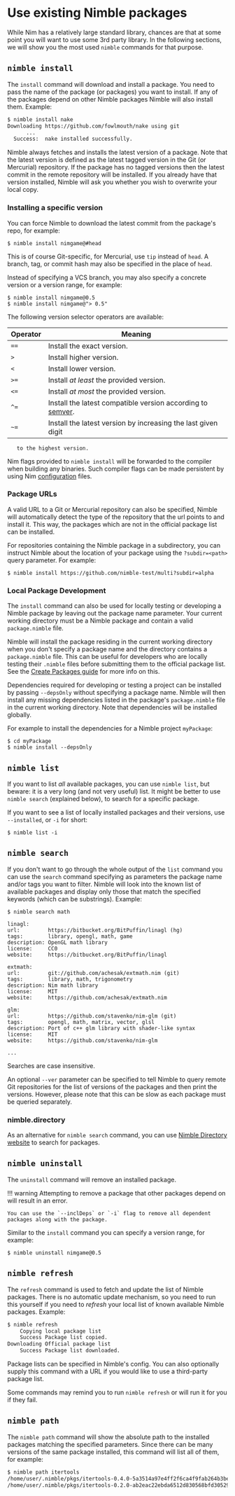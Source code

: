 # Use existing Nimble packages

While Nim has a relatively large standard library, chances are that at some point you will want to use some 3rd party library.
In the following sections, we will show you the most used `nimble` commands for that purpose.


## `nimble install`

The `install` command will download and install a package.
You need to pass the name of the package (or packages) you want to install.
If any of the packages depend on other Nimble packages Nimble will also install them.
Example:

```sh
$ nimble install nake
Downloading https://github.com/fowlmouth/nake using git
      ...
  Success:  nake installed successfully.

```

Nimble always fetches and installs the latest version of a package.
Note that the latest version is defined as the latest tagged version in the Git (or Mercurial) repository.
If the package has no tagged versions then the latest commit in the remote repository will be installed.
If you already have that version installed, Nimble will ask you whether you wish to overwrite your local copy.


### Installing a specific version

You can force Nimble to download the latest commit from the package's repo, for
example:

    $ nimble install nimgame@#head

This is of course Git-specific, for Mercurial, use `tip` instead of `head`.
A branch, tag, or commit hash may also be specified in the place of `head`.

Instead of specifying a VCS branch, you may also specify a concrete version or a
version range, for example:

    $ nimble install nimgame@0.5
    $ nimble install nimgame@"> 0.5"

The following version selector operators are available:

| Operator | Meaning |
| ---  | --- |
| `==` | Install the exact version. |
| `>`  | Install higher version. |
| `<`  | Install lower version. |
| `>=` | Install _at least_ the provided version. |
| `<=` | Install _at most_ the provided version. |
| `^=` | Install the latest compatible version according to [semver](https://semver.npmjs.com/). |
| `~=` | Install the latest version by increasing the last given digit
       to the highest version.


Nim flags provided to `nimble install` will be forwarded to the compiler when
building any binaries.
Such compiler flags can be made persistent by using Nim [configuration](https://nim-lang.org/docs/nimc.html#compiler-usage-configuration-files)
files.




### Package URLs

A valid URL to a Git or Mercurial repository can also be specified, Nimble will
automatically detect the type of the repository that the url points to and
install it.
This way, the packages which are not in the official package list can be installed.

For repositories containing the Nimble package in a subdirectory, you can
instruct Nimble about the location of your package using the `?subdir=<path>`
query parameter. For example:

    $ nimble install https://github.com/nimble-test/multi?subdir=alpha




### Local Package Development

The `install` command can also be used for locally testing or developing a Nimble package by leaving out the package name parameter.
Your current working directory must be a Nimble package and contain a valid `package.nimble` file.

Nimble will install the package residing in the current working directory when you don't specify a package name and the directory contains a `package.nimble` file.
This can be useful for developers who are locally testing their `.nimble` files before submitting them to the official package list.
See the [Create Packages guide](./create-packages.md) for more info on this.

Dependencies required for developing or testing a project can be installed by passing `--depsOnly` without specifying a package name.
Nimble will then install any missing dependencies listed in the package's `package.nimble` file in the current working directory.
Note that dependencies will be installed globally.

For example to install the dependencies for a Nimble project `myPackage`:

    $ cd myPackage
    $ nimble install --depsOnly






## `nimble list`

If you want to list *all* available packages, you can use `nimble list`, but beware: it is a very long (and not very useful) list.
It might be better to use `nimble search` (explained below), to search for a specific package.

If you want to see a list of locally installed packages and their versions, use `--installed`, or `-i` for short:

    $ nimble list -i




## `nimble search`

If you don't want to go through the whole output of the `list` command you can use the `search` command specifying as parameters the package name and/or tags you want to filter.
Nimble will look into the known list of available packages and display only those that match the specified keywords (which can be substrings).
Example:

    $ nimble search math

    linagl:
    url:         https://bitbucket.org/BitPuffin/linagl (hg)
    tags:        library, opengl, math, game
    description: OpenGL math library
    license:     CC0
    website:     https://bitbucket.org/BitPuffin/linagl

    extmath:
    url:         git://github.com/achesak/extmath.nim (git)
    tags:        library, math, trigonometry
    description: Nim math library
    license:     MIT
    website:     https://github.com/achesak/extmath.nim

    glm:
    url:         https://github.com/stavenko/nim-glm (git)
    tags:        opengl, math, matrix, vector, glsl
    description: Port of c++ glm library with shader-like syntax
    license:     MIT
    website:     https://github.com/stavenko/nim-glm

    ...


Searches are case insensitive.

An optional `--ver` parameter can be specified to tell Nimble to query remote Git repositories for the list of versions of the packages and then print the versions.
However, please note that this can be slow as each package must be queried separately.


### nimble.directory

As an alternative for `nimble search` command, you can use [Nimble Directory website](https://nimble.directory) to search for packages.




## `nimble uninstall`

The `uninstall` command will remove an installed package.

!!! warning
    Attempting to remove a package that other packages depend on will result in an error.

    You can use the `--inclDeps` or `-i` flag to remove all dependent packages along with the package.


Similar to the `install` command you can specify a version range, for example:

    $ nimble uninstall nimgame@0.5




## `nimble refresh`

The `refresh` command is used to fetch and update the list of Nimble packages.
There is no automatic update mechanism, so you need to run this yourself if you need to *refresh* your local list of known available Nimble packages.
Example:

```sh
$ nimble refresh
    Copying local package list
    Success Package list copied.
Downloading Official package list
    Success Package list downloaded.
```

Package lists can be specified in Nimble's config.
You can also optionally supply this command with a URL if you would like to use
a third-party package list.

Some commands may remind you to run `nimble refresh` or will run it for you if they fail.




## `nimble path`

The `nimble path` command will show the absolute path to the installed packages matching the specified parameters.
Since there can be many versions of the same package installed, this command will list all of them, for example:

```sh
$ nimble path itertools
/home/user/.nimble/pkgs/itertools-0.4.0-5a3514a97e4ff2f6ca4f9fab264b3be765527c7f
/home/user/.nimble/pkgs/itertools-0.2.0-ab2eac22ebda6512d830568bfd3052928c8fa2b9
```